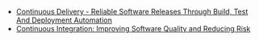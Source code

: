


- [Continuous Delivery - Reliable Software Releases Through Build, Test And Deployment Automation](https://www.amazon.com/Continuous-Delivery-Deployment-Automation-Addison-Wesley/dp/0321601912)
- [Continuous Integration: Improving Software Quality and Reducing Risk](https://www.amazon.com.br/Continuous-Integration-Improving-Software-Reducing/dp/0321336380)

